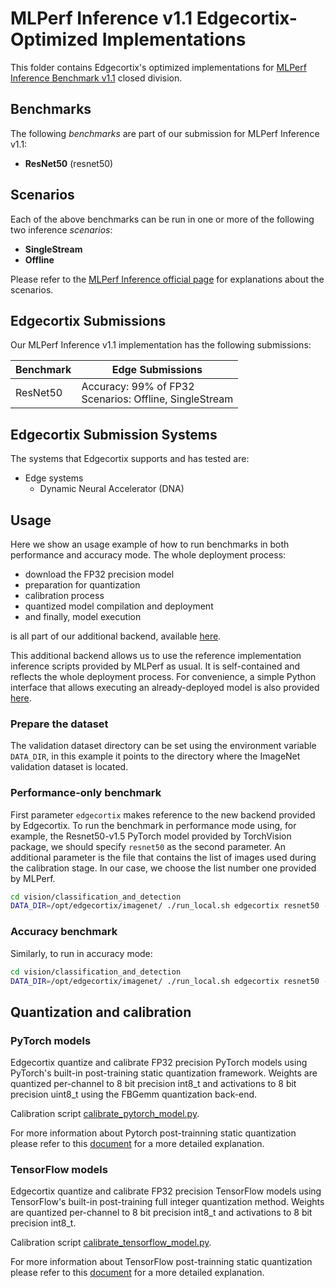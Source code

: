 # MLPerf Inference v1.1 Edgecortix-Optimized Implementations

This folder contains Edgecortix's optimized implementations for [MLPerf Inference Benchmark v1.1](https://www.mlperf.org/inference-overview/) closed division.

## Benchmarks

The following *benchmarks* are part of our submission for MLPerf Inference v1.1:

 - **ResNet50** (resnet50)

## Scenarios

Each of the above benchmarks can be run in one or more of the following two inference *scenarios*:

 - **SingleStream**
 - **Offline**

Please refer to the [MLPerf Inference official page](https://www.mlperf.org/inference-overview/) for explanations about the scenarios.

## Edgecortix Submissions

Our MLPerf Inference v1.1 implementation has the following submissions:

| Benchmark     | Edge Submissions                                                                 |
|---------------|----------------------------------------------------------------------------------|
| ResNet50      | Accuracy: 99% of FP32<br>Scenarios: Offline, SingleStream                        |


## Edgecortix Submission Systems

The systems that Edgecortix supports and has tested are:

 - Edge systems
   - Dynamic Neural Accelerator (DNA)

## Usage

Here we show an usage example of how to run benchmarks in both performance and accuracy mode.
The whole deployment process:

 - download the FP32 precision model
 - preparation for quantization
 - calibration process
 - quantized model compilation and deployment
 - and finally, model execution

is all part of our additional backend, available [here](code/resnet50/SingleStream/python/backend_edgecortix.py).

This additional backend allows us to use the reference implementation inference scripts provided by MLPerf as usual. It is self-contained and reflects the whole deployment process. For convenience, a simple Python interface that allows executing an already-deployed model is also provided [here](code/resnet50/SingleStream/python/ip_runtime/ip_rt.py).

### Prepare the dataset

The validation dataset directory can be set using the environment variable `DATA_DIR`, in this example it points to the directory where the ImageNet validation dataset is located.

### Performance-only benchmark

First parameter `edgecortix` makes reference to the new backend provided by Edgecortix.
To run the benchmark in performance mode using, for example, the Resnet50-v1.5 PyTorch model provided by TorchVision package, we should specify `resnet50` as the second parameter.
An additional parameter is the file that contains the list of images used during the calibration stage. In our case, we choose the list number one provided by MLPerf.

```bash
cd vision/classification_and_detection
DATA_DIR=/opt/edgecortix/imagenet/ ./run_local.sh edgecortix resnet50 --dataset-calibration-list ../../calibration/ImageNet/cal_image_list_option_1.txt
```
### Accuracy benchmark

Similarly, to run in accuracy mode:

```bash
cd vision/classification_and_detection
DATA_DIR=/opt/edgecortix/imagenet/ ./run_local.sh edgecortix resnet50 --dataset-calibration-list ../../calibration/ImageNet/cal_image_list_option_1.txt --accuracy
```

## Quantization and calibration

### PyTorch models
Edgecortix quantize and calibrate FP32 precision PyTorch models using PyTorch's built-in post-training static quantization framework.
Weights are quantized per-channel to 8 bit precision int8_t and activations to 8 bit precision uint8_t using the FBGemm quantization back-end.

Calibration script [calibrate_pytorch_model.py](calibrate_pytorch_model.py).

For more information about Pytorch post-trainning static quantization please refer to this [document](https://pytorch.org/blog/introduction-to-quantization-on-pytorch/#post-training-static-quantization) for a more detailed explanation.

### TensorFlow models
Edgecortix quantize and calibrate FP32 precision TensorFlow models using TensorFlow's built-in post-training full integer quantization method.
Weights are quantized per-channel to 8 bit precision int8_t and activations to 8 bit precision int8_t.

Calibration script [calibrate_tensorflow_model.py](calibrate_tensorflow_model.py).

For more information about TensorFlow post-trainning static quantization please refer to this [document](https://www.tensorflow.org/lite/performance/post_training_quantization) for a more detailed explanation.
